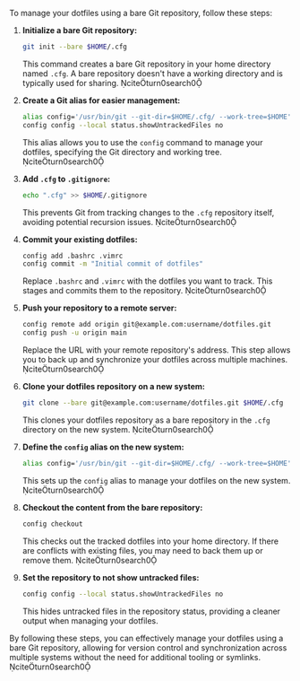 To manage your dotfiles using a bare Git repository, follow these steps:

1. **Initialize a bare Git repository:**

   ```bash
   git init --bare $HOME/.cfg
   ```

   This command creates a bare Git repository in your home directory named `.cfg`. A bare repository doesn't have a working directory and is typically used for sharing. citeturn0search0

2. **Create a Git alias for easier management:**

   ```bash
   alias config='/usr/bin/git --git-dir=$HOME/.cfg/ --work-tree=$HOME' (better put this into .bashrc or .zshrc or similar file)
   config config --local status.showUntrackedFiles no
   ```

   This alias allows you to use the `config` command to manage your dotfiles, specifying the Git directory and working tree. citeturn0search0

3. **Add `.cfg` to `.gitignore`:**

   ```bash
   echo ".cfg" >> $HOME/.gitignore
   ```

   This prevents Git from tracking changes to the `.cfg` repository itself, avoiding potential recursion issues. citeturn0search0

4. **Commit your existing dotfiles:**

   ```bash
   config add .bashrc .vimrc
   config commit -m "Initial commit of dotfiles"
   ```

   Replace `.bashrc` and `.vimrc` with the dotfiles you want to track. This stages and commits them to the repository. citeturn0search0

5. **Push your repository to a remote server:**

   ```bash
   config remote add origin git@example.com:username/dotfiles.git
   config push -u origin main
   ```

   Replace the URL with your remote repository's address. This step allows you to back up and synchronize your dotfiles across multiple machines. citeturn0search0

6. **Clone your dotfiles repository on a new system:**

   ```bash
   git clone --bare git@example.com:username/dotfiles.git $HOME/.cfg
   ```

   This clones your dotfiles repository as a bare repository in the `.cfg` directory on the new system. citeturn0search0

7. **Define the `config` alias on the new system:**

   ```bash
   alias config='/usr/bin/git --git-dir=$HOME/.cfg/ --work-tree=$HOME'
   ```

   This sets up the `config` alias to manage your dotfiles on the new system. citeturn0search0

8. **Checkout the content from the bare repository:**

   ```bash
   config checkout
   ```

   This checks out the tracked dotfiles into your home directory. If there are conflicts with existing files, you may need to back them up or remove them. citeturn0search0

9. **Set the repository to not show untracked files:**

   ```bash
   config config --local status.showUntrackedFiles no
   ```

   This hides untracked files in the repository status, providing a cleaner output when managing your dotfiles.

By following these steps, you can effectively manage your dotfiles using a bare Git repository, allowing for version control and synchronization across multiple systems without the need for additional tooling or symlinks. citeturn0search0
